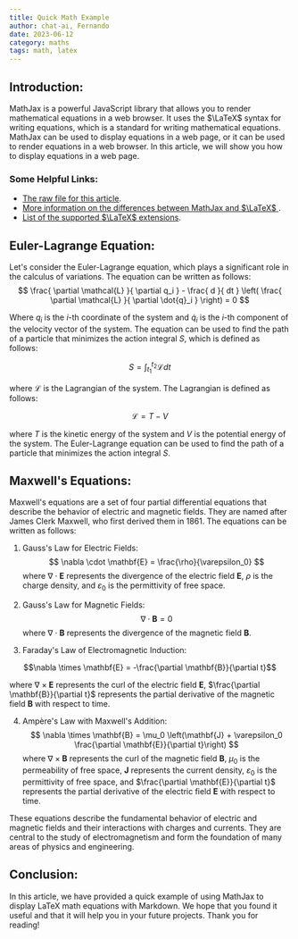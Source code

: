 ```yaml
---
title: Quick Math Example
author: chat-ai, Fernando
date: 2023-06-12
category: maths
tags: math, latex
---
```


## Introduction:

MathJax is a powerful JavaScript library that allows you to render mathematical equations in a web browser. It uses the $\LaTeX$ syntax for writing equations, which is a standard for writing mathematical equations. MathJax can be used to display equations in a web page, or it can be used to render equations in a web browser. In this article, we will show you how to display equations in a web page. 

### Some Helpful Links:
- [The raw file for this article](https://raw.githubusercontent.com/FMazzoni/fmazzoni.github.io/main/_posts/2023-06-12-Using-Mathjax.md). 
- [More information on the differences between MathJax and $\LaTeX$ ](https://docs.mathjax.org/en/latest/input/tex/differences.html).
- [List of the supported $\LaTeX$ extensions](https://docs.mathjax.org/en/latest/input/tex/extensions/index.html).

## Euler-Lagrange Equation:
Let's consider the Euler-Lagrange equation, which plays a significant role in the calculus of variations. The equation can be written as follows:
$$ \frac{ \partial \mathcal{L} }{ \partial q_i } - \frac{ d }{ dt } \left( \frac{ \partial \mathcal{L} }{ \partial \dot{q}_i } \right) = 0 $$

Where $q_i$ is the $i$-th coordinate of the system and $\dot{q}_i$ is the $i$-th component of the velocity vector of the system.
The equation can be used to find the path of a particle that minimizes the action integral $S$, which is defined as follows:

$$S = \int_{t_1}^{t_2} \mathcal{L} dt$$

where $\mathcal{L}$ is the Lagrangian of the system. The Lagrangian is defined as follows:

$$\mathcal{L} = T - V$$

where $T$ is the kinetic energy of the system and $V$ is the potential energy of the system. The Euler-Lagrange equation can be used to find the path of a particle that minimizes the action integral $S$.


## Maxwell's Equations:

Maxwell's equations are a set of four partial differential equations that describe the behavior of electric and magnetic fields. They are named after James Clerk Maxwell, who first derived them in 1861. The equations can be written as follows:

1. Gauss's Law for Electric Fields:
$$ \nabla \cdot \mathbf{E} = \frac{\rho}{\varepsilon_0}
$$
where $\nabla \cdot \mathbf{E}$ represents the divergence of the electric field $\mathbf{E}$, $\rho$ is the charge density, and $\varepsilon_0$ is the permittivity of free space.

1. Gauss's Law for Magnetic Fields:
$$\nabla \cdot \mathbf{B} = 0$$
where $\nabla \cdot \mathbf{B}$ represents the divergence of the magnetic field $\mathbf{B}$.

1. Faraday's Law of Electromagnetic Induction:

$$\nabla \times \mathbf{E} = -\frac{\partial \mathbf{B}}{\partial t}$$

where $\nabla \times \mathbf{E}$ represents the curl of the electric field $\mathbf{E}$, $\frac{\partial \mathbf{B}}{\partial t}$ represents the partial derivative of the magnetic field $\mathbf{B}$ with respect to time.

4. Ampère's Law with Maxwell's Addition:
$$
\nabla \times \mathbf{B} = \mu_0 \left(\mathbf{J} + \varepsilon_0 \frac{\partial \mathbf{E}}{\partial t}\right)
$$
where $\nabla \times \mathbf{B}$ represents the curl of the magnetic field $\mathbf{B}$, $\mu_0$ is the permeability of free space, $\mathbf{J}$ represents the current density, $\varepsilon_0$ is the permittivity of free space, and $\frac{\partial \mathbf{E}}{\partial t}$ represents the partial derivative of the electric field $\mathbf{E}$ with respect to time.

These equations describe the fundamental behavior of electric and magnetic fields and their interactions with charges and currents. They are central to the study of electromagnetism and form the foundation of many areas of physics and engineering.



## Conclusion:

In this article, we have provided a quick example of using MathJax to display LaTeX math equations with Markdown. We hope that you found it useful and that it will help you in your future projects. Thank you for reading!